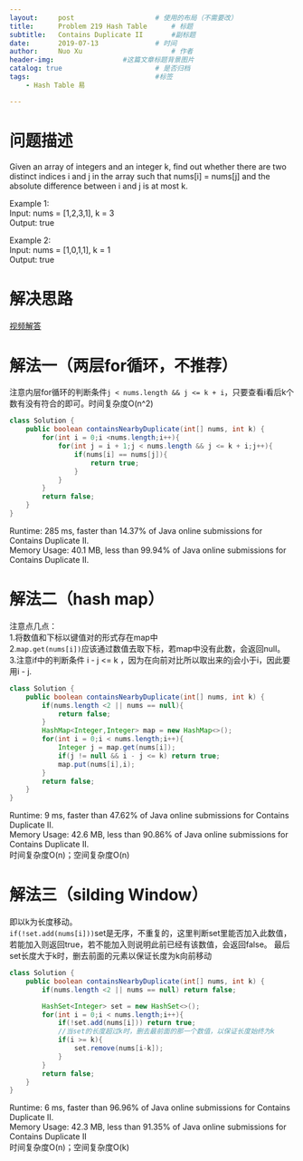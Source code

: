 ```yaml
---
layout:     post   				    # 使用的布局（不需要改）
title:      Problem 219 Hash Table      # 标题 
subtitle:   Contains Duplicate II       #副标题
date:       2019-07-13				# 时间
author:     Nuo Xu 						# 作者
header-img:              	#这篇文章标题背景图片
catalog: true 						# 是否归档
tags:								#标签
    - Hash Table 易

---
```

# 问题描述
Given an array of integers and an integer k, find out whether there are two distinct indices i and j in the array such that nums[i] = nums[j] and the absolute difference between i and j is at most k.

Example 1:  
Input: nums = [1,2,3,1], k = 3  
Output: true  

Example 2:  
Input: nums = [1,0,1,1], k = 1  
Output: true  
# 解决思路
[视频解答](https://www.youtube.com/watch?v=tWdMNboG-gI)  
# 解法一（两层for循环，不推荐）
注意内层for循环的判断条件`j < nums.length && j <= k + i`，只要查看i看后k个数有没有符合的即可。时间复杂度O(n^2)
```java
class Solution {
    public boolean containsNearbyDuplicate(int[] nums, int k) {
        for(int i = 0;i <nums.length;i++){
            for(int j = i + 1;j < nums.length && j <= k + i;j++){
                if(nums[i] == nums[j]){
                    return true;
                }
            }
        }
        return false;
    }
}
```
Runtime: 285 ms, faster than 14.37% of Java online submissions for Contains Duplicate II.  
Memory Usage: 40.1 MB, less than 99.94% of Java online submissions for Contains Duplicate II.  
# 解法二（hash map）
注意点几点：  
1.将数值和下标以键值对的形式存在map中  
2.`map.get(nums[i])`应该通过数值去取下标，若map中没有此数，会返回null。  
3.注意if中的判断条件 i - j <= k ，因为在向前对比所以取出来的j会小于i，因此要用i - j.
```java
class Solution {
    public boolean containsNearbyDuplicate(int[] nums, int k) {
        if(nums.length <2 || nums == null){
            return false;
        }
        HashMap<Integer,Integer> map = new HashMap<>();
        for(int i = 0;i < nums.length;i++){
            Integer j = map.get(nums[i]);
            if(j != null && i - j <= k) return true;
            map.put(nums[i],i);
        }
        return false;
    }
}
```
Runtime: 9 ms, faster than 47.62% of Java online submissions for Contains Duplicate II.  
Memory Usage: 42.6 MB, less than 90.86% of Java online submissions for Contains Duplicate II.  
时间复杂度O(n)；空间复杂度O(n)
# 解法三（silding Window）
即以k为长度移动。  
`if(!set.add(nums[i]))`set是无序，不重复的，这里判断set里能否加入此数值，若能加入则返回true，若不能加入则说明此前已经有该数值，会返回false。
最后set长度大于k时，删去前面的元素以保证长度为k向前移动
```java
class Solution {
    public boolean containsNearbyDuplicate(int[] nums, int k) {
        if(nums.length <2 || nums == null) return false;

        HashSet<Integer> set = new HashSet<>();
        for(int i = 0;i < nums.length;i++){
            if(!set.add(nums[i])) return true;
            //当set的长度超过k时，删去最前面的那一个数值，以保证长度始终为k
            if(i >= k){
                set.remove(nums[i-k]);
            }
        }
        return false;
    }
}
```
Runtime: 6 ms, faster than 96.96% of Java online submissions for Contains Duplicate II.  
Memory Usage: 42.3 MB, less than 91.35% of Java online submissions for Contains Duplicate II  
时间复杂度O(n)；空间复杂度O(k)